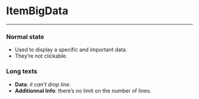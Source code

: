 # ItemBigData

<!-- STORY -->

---

### Normal state

- Used to display a specific and important data.
- They’re not clickable.

### Long texts

- **Data**: _it can’t drop line_.
- **Additionnal Info**: there’s no limit on the number of lines.

